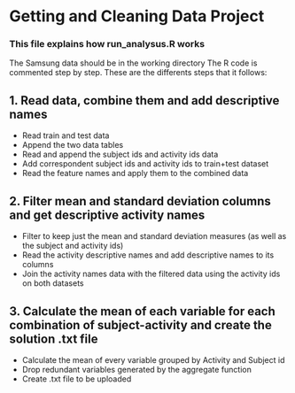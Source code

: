 # Getting and Cleaning Data Project 

### This file explains how run_analysus.R works

The Samsung data should be in the working directory
The R code is commented step by step. 
These are the differents steps that it follows:

## 1. Read data, combine them and add descriptive names

- Read train and test data 
- Append the two data tables
- Read and append the subject ids and activity ids data
- Add correspondent subject ids and activity ids to train+test dataset
- Read the feature names and apply them to the combined data

## 2. Filter mean and standard deviation columns and get descriptive activity names

- Filter to keep just the mean and standard deviation measures (as well as the subject and activity ids)
- Read the activity descriptive names and add descriptive names to its columns
- Join the activity names data with the filtered data using the activity ids on both datasets


## 3. Calculate the mean of each variable for each combination of subject-activity and create the solution .txt file

- Calculate the mean of every variable grouped by Activity and Subject id
- Drop redundant variables generated by the aggregate function
- Create .txt file to be uploaded